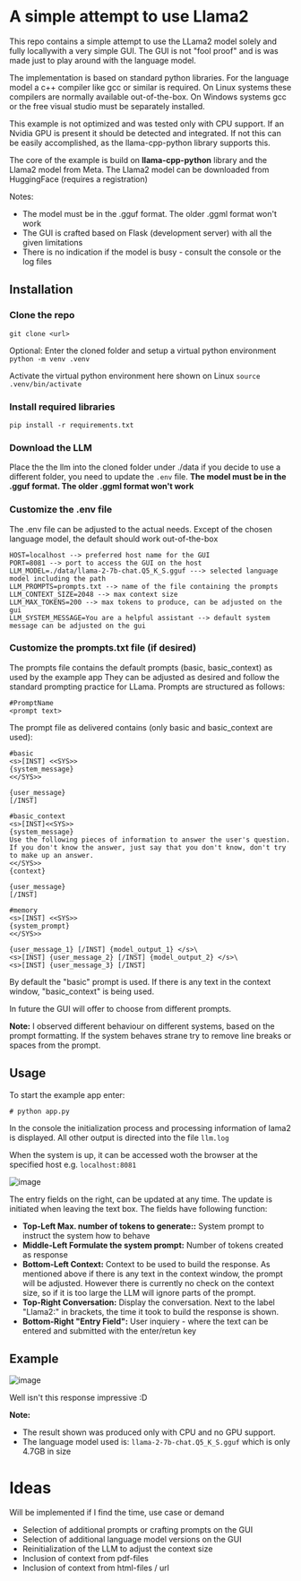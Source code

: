 # A simple attempt to use Llama2

This repo contains a simple attempt to use the LLama2 model solely and fully locallywith a very simple GUI.
The GUI is not "fool proof" and is was made just to play around with the language model.

The implementation is based on standard python libraries. For the language model a c++ compiler like gcc or similar is required.
On Linux systems these compilers are normally available out-of-the-box. On Windows systems gcc or the free visual studio must be separately installed.

This example is not optimized and was tested only with CPU support. 
If an Nvidia GPU is present it should be detected and integrated. 
If not this can be easily accomplished, as the llama-cpp-python library supports this.

The core of the example is build on **llama-cpp-python** library and the Llama2 model from Meta.
The Llama2 model can be downloaded from HuggingFace (requires a registration)

Notes:
- The model must be in the .gguf format. The older .ggml format won't work
- The GUI is crafted based on Flask (development server) with all the given limitations
- There is no indication if the model is busy - consult the console or the log files


## Installation

### Clone the repo 
```git clone <url>```

Optional: 
Enter the cloned folder and setup a virtual python environment 
```python -m venv .venv```

Activate the virtual python environment here shown on Linux
```source .venv/bin/activate```


### Install required libraries
```pip install -r requirements.txt```


### Download the LLM
Place the the llm into the cloned folder under ./data
if you decide to use a different folder, you need to update the ```.env``` file.
**The model must be in the .gguf format. The older .ggml format won't work**


### Customize the .env file 
The .env file can be adjusted to the actual needs. Except of the chosen language model, the default should work out-of-the-box
```
HOST=localhost --> preferred host name for the GUI
PORT=8081 --> port to access the GUI on the host
LLM_MODEL=./data/llama-2-7b-chat.Q5_K_S.gguf ---> selected language model including the path
LLM_PROMPTS=prompts.txt --> name of the file containing the prompts
LLM_CONTEXT_SIZE=2048 --> max context size 
LLM_MAX_TOKENS=200 --> max tokens to produce, can be adjusted on the gui
LLM_SYSTEM_MESSAGE=You are a helpful assistant --> default system message can be adjusted on the gui
```

### Customize the prompts.txt file (if desired)
The prompts file contains the default prompts (basic, basic_context) as used by the example app
They can be adjusted as desired and follow the standard prompting practice for LLama.
Prompts are structured as follows:

```
#PromptName
<prompt text>
```

The prompt file as delivered contains (only basic and basic_context are used):

```
#basic
<s>[INST] <<SYS>>
{system_message}
<</SYS>>

{user_message}
[/INST]

#basic_context
<s>[INST]<<SYS>>
{system_message}
Use the following pieces of information to answer the user's question.
If you don't know the answer, just say that you don't know, don't try to make up an answer.
<</SYS>>
{context}

{user_message}
[/INST]

#memory
<s>[INST] <<SYS>>
{system_prompt}
<</SYS>>

{user_message_1} [/INST] {model_output_1} </s>\
<s>[INST] {user_message_2} [/INST] {model_output_2} </s>\
<s>[INST] {user_message_3} [/INST] 
```

By default the "basic" prompt is used. 
If there is any text in the context window, "basic_context" is being used.

In future the GUI will offer to choose from different prompts.

**Note:** I observed different behaviour on different systems, based on the prompt formatting.
If the system behaves strane try to remove line breaks or spaces from the prompt.


## Usage

To start the example app enter:

```
# python app.py
```

In the console the initialization process and processing information of lama2 is displayed.
All other output is directed into the file ```llm.log```

When the system is up, it can be accessed woth the browser at the specified host e.g. ```localhost:8081```

![image](https://github.com/xconnected/llama2/assets/4428021/309c3b36-ae8a-4a64-ac74-beaaab74f53d)

The entry fields on the right, can be updated at any time. The update is initiated when leaving the text box.
The fields have following function:

- **Top-Left Max. number of tokens to generate::** System prompt to instruct the system how to behave
- **Middle-Left Formulate the system prompt:** Number of tokens created as response
- **Bottom-Left Context:** Context to be used to build the response. As mentioned above if there is any text in the context window, the prompt will be adjusted. However there is currently no check on the context size, so if it is too large the LLM will ignore parts of the prompt.
- **Top-Right Conversation:** Display the conversation. Next to the label "Llama2:" in brackets, the time it took to build the response is shown.
- **Bottom-Right "Entry Field":** User inquiery - where the text can be entered and submitted with the enter/retun key


## Example
![image](https://github.com/xconnected/llama2/assets/4428021/d9410593-ad08-4680-8c1a-1a274f1247c4)

Well isn't this response impressive :D

**Note:** 

- The result shown was produced only with CPU and no GPU support.
- The language model used is: ```llama-2-7b-chat.Q5_K_S.gguf``` which is only 4.7GB in size

# Ideas
Will be implemented if I find the time, use case or demand

- Selection of additional prompts or crafting prompts on the GUI
- Selection of additional language model versions on the GUI
- Reinitialization of the LLM to adjust the context size
- Inclusion of context from pdf-files
- Inclusion of context from html-files / url
